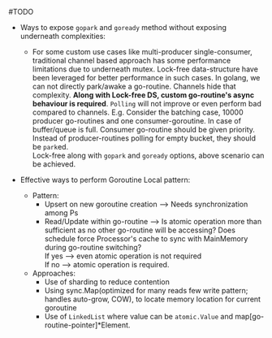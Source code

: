 #TODO

* Ways to expose `gopark` and `goready` method without exposing underneath complexities:
    * For some custom use cases like multi-producer single-consumer, traditional channel based approach has some 
    performance limitations due to underneath mutex. Lock-free data-structure have been leveraged for better performance
    in such cases. In golang, we can not directly park/awake a go-routine. Channels hide that complexity.
    **Along with Lock-free DS, custom go-routine's async behaviour is required**. 
    `Polling` will not improve or even perform bad compared to channels.
    E.g. Consider the batching case, 10000 producer go-routines and one consumer-goroutine. In case of buffer/queue is full.
    Consumer go-routine should be given priority. Instead of producer-routines polling for empty bucket, they should be `park`ed.\
    Lock-free along with `gopark` and `goready` options, above scenario can be achieved.
    
    
* Effective ways to perform Goroutine Local pattern:
    * Pattern: 
        * Upsert on new goroutine creation --> Needs synchronization among Ps
        * Read/Update within go-routine --> Is atomic operation more than sufficient as no other go-routine will be accessing?
        Does schedule force Processor's cache to sync with MainMemory during go-routine switching?\
        If yes --> even atomic operation is not required \
        If no --> atomic operation is required.
    * Approaches:
        * Use of sharding to reduce contention
        * Using sync.Map(optimized for many reads few write pattern; handles auto-grow, COW), to locate memory location for current goroutine
        * Use of `LinkedList` where value can be `atomic.Value` and map[go-routine-pointer]*Element.

